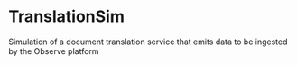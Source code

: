 # TranslationSim
Simulation of a document translation service that emits data to be ingested by the Observe platform
